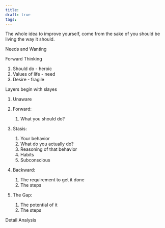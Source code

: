 ```yaml
---
title: 
draft: true
tags:
---
```

The whole idea to improve yourself, come from the sake of you should be living the way it should. 

Needs and Wanting

Forward Thinking
1. Should do - heroic
2. Values of life - need
3. Desire - fragile


Layers begin with slayes
1. Unaware


1. Forward:
	1. What you should do?
2. Stasis:
	1. Your behavior
	2. What do you actually do?
	3. Reasoning of that behavior
	4. Habits
	5. Subconscious
3. Backward:
	1. The requirement to get it done
	2. The steps
4. The Gap:
	1. The potential of it
	2. The steps


Detail Analysis 


